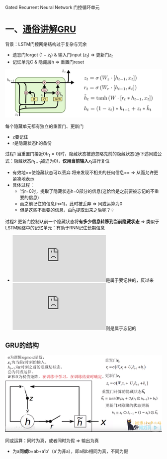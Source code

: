 Gated Recurrent Neural Network 门控循环单元

# 一、[通俗讲解GRU](https://www.bilibili.com/video/BV1o4411R7B1?p=3)

背景：LSTM门控网络结构过于复杂与冗余

- 遗忘门forgot ($1-z_t$) & 输入门input ($z_t$) => 更新门$z_t$
- 记忆单元C & 隐藏层h => 重置门reset 

![img](https://raw.githubusercontent.com/DaiDuncan/PicUploader/main/img3/20210612232013.png)

每个隐藏单元都有独立的重置门、更新门

- z要记住
- r是隐藏状态h的备份

过程1 当重置门接近0($r_t=0$)时，隐藏状态被迫忽略先前的隐藏状态(@下述同或公式：隐藏状态$h_{t-1}$被迫为0)，**仅用当前输入**$x_t$进行复位

- 有效地==使隐藏状态可以丢弃 将来发现不相关的任何信息== => 从而允许更紧凑地表示
- 具体过程：
  - 当r=0时，提取了隐藏状态h=0部分的信息(这恰恰是之前要被忘记的不重要的信息)
  - 而之前记住的信息(h=1)，此时被丢弃 => 同或运算为0
  - 但是这些不重要的信息，由$\tilde{h}_t$提取出来之后呢？💡

过程2 更新门控制从前一个隐藏状态将**有多少信息转移到当前隐藏状态** => 类似于LSTM网络中的记忆单元：有助于RNN记住长期信息

- ![z_{t}](https://private.codecogs.com/gif.latex?z_%7Bt%7D)是属于要记住的，反过来![1- z_{t}](https://private.codecogs.com/gif.latex?1-%20z_%7Bt%7D)则是属于忘记的



## GRU的结构

![image-20210612223117528](https://raw.githubusercontent.com/DaiDuncan/PicUploader/main/img3/20210612223117.png)

同或运算：同时为真，或者同时为假 => 输出为真

- 为a**同或**b=ab+a'b'（a'为非a），即a和b相同为真，不同为假



